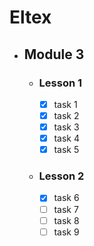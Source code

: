# Eltex

- ## Module 3
   - ### Lesson 1
     - [X] task 1
     - [X] task 2
     - [X] task 3
     - [X] task 4
     - [X] task 5
   - ### Lesson 2
     - [X] task 6
     - [ ] task 7
     - [ ] task 8
     - [ ] task 9
